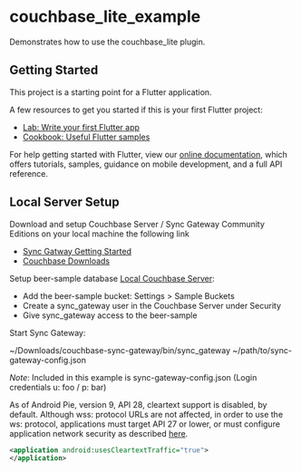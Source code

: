 # couchbase_lite_example

Demonstrates how to use the couchbase_lite plugin.

## Getting Started

This project is a starting point for a Flutter application.

A few resources to get you started if this is your first Flutter project:

- [Lab: Write your first Flutter app](https://flutter.dev/docs/get-started/codelab)
- [Cookbook: Useful Flutter samples](https://flutter.dev/docs/cookbook)

For help getting started with Flutter, view our 
[online documentation](https://flutter.dev/docs), which offers tutorials, 
samples, guidance on mobile development, and a full API reference.

## Local Server Setup

Download and setup Couchbase Server / Sync Gateway Community Editions on your local machine the following link
- [Sync Gatway Getting Started](https://docs.couchbase.com/sync-gateway/current/getting-started.html)
- [Couchbase Downloads](https://www.couchbase.com/downloads)

Setup beer-sample database [Local Couchbase Server](http://127.0.0.1:8091/):

- Add the beer-sample bucket: Settings > Sample Buckets
- Create a sync_gateway user in the Couchbase Server under Security
- Give sync_gateway access to the beer-sample

Start Sync Gateway:

~/Downloads/couchbase-sync-gateway/bin/sync_gateway ~/path/to/sync-gateway-config.json

*Note*: Included in this example is sync-gateway-config.json (Login credentials u: foo / p: bar)

As of Android Pie, version 9, API 28, cleartext support is disabled, by default. Although wss: protocol URLs are not affected, in order to use the ws: protocol, applications must target API 27 or lower, or must configure application network security as described [here](https://developer.android.com/training/articles/security-config#CleartextTrafficPermitted).

```xml
<application android:usesCleartextTraffic="true">
</application>
```
